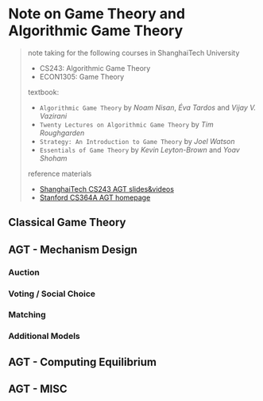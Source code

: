 # Note on Game Theory and Algorithmic Game Theory

> note taking for the following courses in ShanghaiTech University
> - CS243: Algorithmic Game Theory
> - ECON1305: Game Theory
>
> textbook:
> - `Algorithmic Game Theory` by _Noam Nisan_, _Éva Tardos_ and _Vijay V. Vazirani_
> - `Twenty Lectures on Algorithmic Game Theory` by _Tim Roughgarden_
> - `Strategy: An Introduction to Game Theory` by _Joel Watson_
> - `Essentials of Game Theory` by _Kevin Leyton-Brown_ and _Yoav Shoham_
>
> reference materials
> - [ShanghaiTech CS243 AGT slides&videos](http://dengji-zhao.net/AGTCourse/index.html)
> - [Stanford CS364A AGT homepage](https://timroughgarden.org/f13/f13.html)

## Classical Game Theory

## AGT - Mechanism Design

### Auction

### Voting / Social Choice

### Matching

### Additional Models

## AGT - Computing Equilibrium

## AGT - MISC
